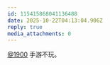 ```yaml
---
id: 115415868041136488
date: 2025-10-22T04:13:04.906Z
reply: true
media_attachments: 0
---
```


<p><span class="h-card" translate="no"><a href="https://social.1900.live/@1900" class="u-url mention" rel="nofollow noopener" target="_blank">@<span>1900</span></a></span> 手游不玩。</p>
